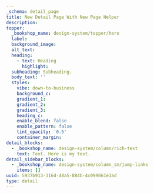 ```yaml
---
_schema: detail_page
title: New Detail Page With New Page Helper
description:
topper:
  _bookshop_name: design-system/topper/hero
  label:
  background_image:
  alt_text:
  heading:
    - text: Heading
      highlight:
  subheading: Subheading.
  body_text: ''
  styles:
    vibe: down-to-business
    background_c:
    gradient_1:
    gradient_2:
    gradient_3:
    heading_c:
    enable_blend: false
    enable_pattern: false
    tint_opacity: '0.5'
    container_margin:
detail_blocks:
  - _bookshop_name: design-system/column/rich-text
    text: Text. Here is my text.
detail_sidebar_blocks:
  - _bookshop_name: design-system/column_sm/jump-links
    items: []
uuid: 5937b913-316d-48a5-884b-4c099061e3ad
type: detail
---
```

